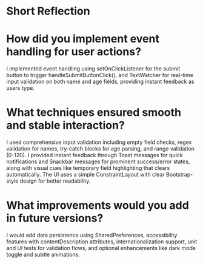 # Short Reflection 
# How did you implement event handling for user actions?
I implemented event handling using setOnClickListener for the submit button to trigger handleSubmitButtonClick(), and TextWatcher for real-time input validation on both name and age fields, providing instant feedback as users type.

# What techniques ensured smooth and stable interaction?
I used comprehensive input validation including empty field checks, regex validation for names, try-catch blocks for age parsing, and range validation (0-120). I provided instant feedback through Toast messages for quick notifications and Snackbar messages for prominent success/error states, along with visual cues like temporary field highlighting that clears automatically. The UI uses a simple ConstraintLayout with clear Bootstrap-style design for better readability.

# What improvements would you add in future versions?
I would add data persistence using SharedPreferences, accessibility features with contentDescription attributes, internationalization support, unit and UI tests for validation flows, and optional enhancements like dark mode toggle and subtle animations.
